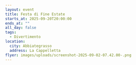 ```yaml
---
layout: event
title: Festa di Fine Estate
starts_at: 2025-09-20T20:00:00
ends_at: ""
all_day: false
tags:
  - Divertimento
location:
  city: Abbiategrasso
  address: La Cappelletta
flyer: images/uploads/screenshot-2025-09-02-07.42.00-.png
---
```

